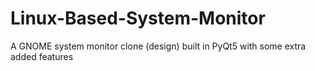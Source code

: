 # Linux-Based-System-Monitor
A GNOME system monitor clone (design) built in PyQt5 with some extra added features
